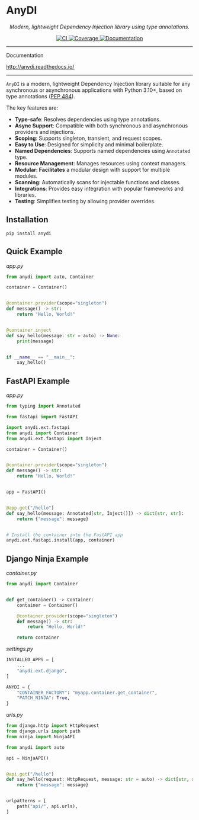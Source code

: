 # AnyDI

<p align="center">
    <i>Modern, lightweight Dependency Injection library using type annotations.</i>
</p>

<p align="center">
    <a href="https://github.com/antonrh/anydi/actions/workflows/ci.yml" target="_blank">
        <img src="https://github.com/antonrh/anydi/actions/workflows/ci.yml/badge.svg" alt="CI">
    </a>
    <a href="https://codecov.io/gh/antonrh/anydi" target="_blank">
        <img src="https://codecov.io/gh/antonrh/anydi/branch/main/graph/badge.svg?token=67CLD19I0C" alt="Coverage">
    </a>
    <a href="https://anydi.readthedocs.io/en/latest/?badge=latest" target="_blank">
        <img src="https://readthedocs.org/projects/anydi/badge/?version=latest" alt="Documentation">
    </a>
</p>

---
Documentation

http://anydi.readthedocs.io/

---

`AnyDI` is a modern, lightweight Dependency Injection library suitable for any synchronous or asynchronous applications with Python 3.10+, based on type annotations ([PEP 484](https://peps.python.org/pep-0484/)).

The key features are:

* **Type-safe**: Resolves dependencies using type annotations.
* **Async Support**: Compatible with both synchronous and asynchronous providers and injections.
* **Scoping**: Supports singleton, transient, and request scopes.
* **Easy to Use**: Designed for simplicity and minimal boilerplate.
* **Named Dependencies**: Supports named dependencies using `Annotated` type.
* **Resource Management**: Manages resources using context managers.
* **Modular: Facilitates** a modular design with support for multiple modules.
* **Scanning**: Automatically scans for injectable functions and classes.
* **Integrations**: Provides easy integration with popular frameworks and libraries.
* **Testing**: Simplifies testing by allowing provider overrides.

## Installation

```shell
pip install anydi
```

## Quick Example

*app.py*

```python
from anydi import auto, Container

container = Container()


@container.provider(scope="singleton")
def message() -> str:
    return "Hello, World!"


@container.inject
def say_hello(message: str = auto) -> None:
    print(message)


if __name__ == "__main__":
    say_hello()
```

## FastAPI Example

*app.py*

```python
from typing import Annotated

from fastapi import FastAPI

import anydi.ext.fastapi
from anydi import Container
from anydi.ext.fastapi import Inject

container = Container()


@container.provider(scope="singleton")
def message() -> str:
    return "Hello, World!"


app = FastAPI()


@app.get("/hello")
def say_hello(message: Annotated[str, Inject()]) -> dict[str, str]:
    return {"message": message}


# Install the container into the FastAPI app
anydi.ext.fastapi.install(app, container)
```



## Django Ninja Example

*container.py*

```python
from anydi import Container


def get_container() -> Container:
    container = Container()

    @container.provider(scope="singleton")
    def message() -> str:
        return "Hello, World!"

    return container
```

*settings.py*

```python
INSTALLED_APPS = [
    ...
    "anydi.ext.django",
]

ANYDI = {
    "CONTAINER_FACTORY": "myapp.container.get_container",
    "PATCH_NINJA": True,
}
```

*urls.py*

```python
from django.http import HttpRequest
from django.urls import path
from ninja import NinjaAPI

from anydi import auto

api = NinjaAPI()


@api.get("/hello")
def say_hello(request: HttpRequest, message: str = auto) -> dict[str, str]:
    return {"message": message}


urlpatterns = [
    path("api/", api.urls),
]
```
